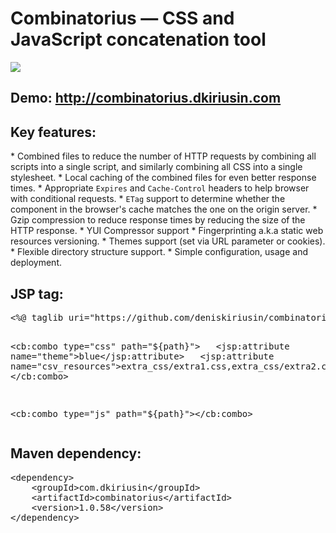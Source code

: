 <h1>Combinatorius &mdash; CSS and JavaScript concatenation tool</h1><a href="https://travis-ci.org/deniskiriusin/combinatorius"><img src="https://travis-ci.org/deniskiriusin/combinatorius.svg?branch=master"/></a>

<h2>Demo: <a href="http://combinatorius.dkiriusin.com" target="_blank">http://combinatorius.dkiriusin.com</a></h2>

<h2>Key features:</h2>
* Combined files to reduce the number of HTTP requests by combining all scripts into a single script, and similarly combining all CSS into a single stylesheet.
* Local caching of the combined files for even better response times.
* Appropriate <code>Expires</code> and <code>Cache-Control</code> headers to help browser with conditional requests.
* <code>ETag</code> support to determine whether the component in the browser's cache matches the one on the origin server.
* Gzip compression to reduce response times by reducing the size of the HTTP response.
* YUI Compressor support
* Fingerprinting a.k.a static web resources versioning.
* Themes support (set via URL parameter or cookies).
* Flexible directory structure support.
* Simple configuration, usage and deployment.

<h2>JSP tag:</h2>
<pre>
&lt;%@ taglib uri="https://github.com/deniskiriusin/combinatorius" prefix="cb" %&gt;

&lt;cb:combo type=&quot;css&quot; path=&quot;${path}&quot;&gt;
&nbsp;&nbsp;&lt;jsp:attribute name=&quot;theme&quot;&gt;blue&lt;/jsp:attribute&gt;
&nbsp;&nbsp;&lt;jsp:attribute name=&quot;csv_resources&quot;&gt;extra_css/extra1.css,extra_css/extra2.css&lt;/jsp:attribute&gt;
&lt;/cb:combo&gt;

&lt;cb:combo type="js" path="${path}"&gt;&lt;/cb:combo&gt;
</pre>

<h2>Maven dependency:</h2>
<pre>
&lt;dependency&gt;
    &lt;groupId&gt;com.dkiriusin&lt;/groupId&gt;
    &lt;artifactId&gt;combinatorius&lt;/artifactId&gt;
    &lt;version&gt;1.0.58&lt;/version&gt;
&lt;/dependency&gt;
</pre>
